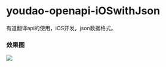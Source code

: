 # youdao-openapi-iOSwithJson
有道翻译api的使用，iOS开发，json数据格式。

### 效果图
![](https://github.com/cjq002/youdao-openapi-iOSwithJson/raw/master/IMAGE/result.png) 
